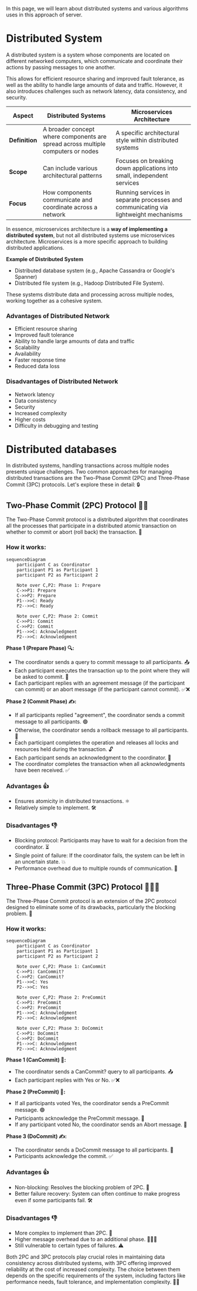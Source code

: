 In this page, we will learn about distributed systems and various algorithms uses in this approach of server.

# Distributed System

A distributed system is a system whose components are located on different networked computers, which communicate and coordinate their actions by passing messages to one another. 

This allows for efficient resource sharing and improved fault tolerance, as well as the ability to handle large amounts of data and traffic. However, it also introduces challenges such as network latency, data consistency, and security.

| **Aspect** | **Distributed Systems** | **Microservices Architecture** |
| --- | --- | --- |
| **Definition** | A broader concept where components are spread across multiple computers or nodes | A specific architectural style within distributed systems |
| **Scope** | Can include various architectural patterns | Focuses on breaking down applications into small, independent services |
| **Focus** | How components communicate and coordinate across a network | Running services in separate processes and communicating via lightweight mechanisms |

In essence, microservices architecture is a **way of implementing a distributed system**, but not all distributed systems use microservices architecture. Microservices is a more specific approach to building distributed applications.

**Example of Distributed System**

- Distributed database system (e.g., Apache Cassandra or Google's Spanner)
- Distributed file system (e.g., Hadoop Distributed File System). 

These systems distribute data and processing across multiple nodes, working together as a cohesive system.

### Advantages of Distributed Network

- Efficient resource sharing
- Improved fault tolerance
- Ability to handle large amounts of data and traffic
- Scalability
- Availability
- Faster response time
- Reduced data loss

### Disadvantages of Distributed Network

- Network latency
- Data consistency
- Security
- Increased complexity
- Higher costs
- Difficulty in debugging and testing

# Distributed databases

In distributed systems, handling transactions across multiple nodes presents unique challenges. Two common approaches for managing distributed transactions are the Two-Phase Commit (2PC) and Three-Phase Commit (3PC) protocols. Let's explore these in detail: 🔒

## Two-Phase Commit (2PC) Protocol 🔄🔄

The Two-Phase Commit protocol is a distributed algorithm that coordinates all the processes that participate in a distributed atomic transaction on whether to commit or abort (roll back) the transaction. 🤝

### How it works:

```mermaid
sequenceDiagram
    participant C as Coordinator
    participant P1 as Participant 1
    participant P2 as Participant 2
    
    Note over C,P2: Phase 1: Prepare
    C->>P1: Prepare
    C->>P2: Prepare
    P1-->>C: Ready
    P2-->>C: Ready
    
    Note over C,P2: Phase 2: Commit
    C->>P1: Commit
    C->>P2: Commit
    P1-->>C: Acknowledgment
    P2-->>C: Acknowledgment
```

**Phase 1 (Prepare Phase) 🔍:**

- The coordinator sends a query to commit message to all participants. 📤
- Each participant executes the transaction up to the point where they will be asked to commit. 🔄
- Each participant replies with an agreement message (if the participant can commit) or an abort message (if the participant cannot commit). ✅❌

**Phase 2 (Commit Phase) ✍️:**

- If all participants replied "agreement", the coordinator sends a commit message to all participants. 🟢
- Otherwise, the coordinator sends a rollback message to all participants. 🔴
- Each participant completes the operation and releases all locks and resources held during the transaction. 🔓
- Each participant sends an acknowledgment to the coordinator. 📩
- The coordinator completes the transaction when all acknowledgments have been received. ✅

### Advantages 👍

- Ensures atomicity in distributed transactions. ⚛️
- Relatively simple to implement. 🛠️

### Disadvantages 👎

- Blocking protocol: Participants may have to wait for a decision from the coordinator. ⏳
- Single point of failure: If the coordinator fails, the system can be left in an uncertain state. 💥
- Performance overhead due to multiple rounds of communication. 🐢

## Three-Phase Commit (3PC) Protocol 🔄🔄🔄

The Three-Phase Commit protocol is an extension of the 2PC protocol designed to eliminate some of its drawbacks, particularly the blocking problem. 🚀

### How it works:

```mermaid
sequenceDiagram
    participant C as Coordinator
    participant P1 as Participant 1
    participant P2 as Participant 2
    
    Note over C,P2: Phase 1: CanCommit
    C->>P1: CanCommit?
    C->>P2: CanCommit?
    P1-->>C: Yes
    P2-->>C: Yes
    
    Note over C,P2: Phase 2: PreCommit
    C->>P1: PreCommit
    C->>P2: PreCommit
    P1-->>C: Acknowledgment
    P2-->>C: Acknowledgment
    
    Note over C,P2: Phase 3: DoCommit
    C->>P1: DoCommit
    C->>P2: DoCommit
    P1-->>C: Acknowledgment
    P2-->>C: Acknowledgment
```

**Phase 1 (CanCommit) 🤔:**

- The coordinator sends a CanCommit? query to all participants. 📤
- Each participant replies with Yes or No. ✅❌

**Phase 2 (PreCommit) 📝:**

- If all participants voted Yes, the coordinator sends a PreCommit message. 🟢
- Participants acknowledge the PreCommit message. 📩
- If any participant voted No, the coordinator sends an Abort message. 🔴

**Phase 3 (DoCommit) ✍️:**

- The coordinator sends a DoCommit message to all participants. 🏁
- Participants acknowledge the commit. ✅

### Advantages 👍

- Non-blocking: Resolves the blocking problem of 2PC. 🚫
- Better failure recovery: System can often continue to make progress even if some participants fail. 🛠️

### Disadvantages 👎

- More complex to implement than 2PC. 🧩
- Higher message overhead due to an additional phase. 📨📨📨
- Still vulnerable to certain types of failures. ⚠️

Both 2PC and 3PC protocols play crucial roles in maintaining data consistency across distributed systems, with 3PC offering improved reliability at the cost of increased complexity. The choice between them depends on the specific requirements of the system, including factors like performance needs, fault tolerance, and implementation complexity. 🌟🔧